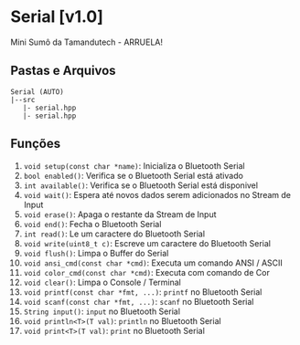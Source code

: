 # Serial [v1.0]
 Mini Sumô da Tamandutech - ARRUELA!

## Pastas e Arquivos
 ```
 Serial (AUTO)
 |--src
    |- serial.hpp
    |- serial.hpp
 ```

## Funções
 1. `void setup(const char *name)`: Inicializa o Bluetooth Serial 
 2. `bool enabled()`: Verifica se o Bluetooth Serial está ativado
 3. `int available()`: Verifica se o Bluetooth Serial está disponivel
 4. `void wait()`: Espera até novos dados serem adicionados no Stream de Input
 5. `void erase()`: Apaga o restante da Stream de Input
 6. `void end()`: Fecha o Bluetooth Serial
 7. `int read()`: Le um caractere do Bluetooth Serial
 8. `void write(uint8_t c)`: Escreve um caractere do Bluetooth Serial
 9. `void flush()`: Limpa o Buffer do Serial
 10. `void ansi_cmd(const char *cmd)`: Executa um comando ANSI / ASCII
 11. `void color_cmd(const char *cmd)`: Executa com comando de Cor
 12. `void clear()`: Limpa o Console / Terminal
 13. `void printf(const char *fmt, ...)`: `printf` no Bluetooth Serial
 14. `void scanf(const char *fmt, ...)`: `scanf` no Bluetooth Serial
 15. `String input()`: `input` no Bluetooth Serial
 16. `void println<T>(T val)`: `println` no Bluetooth Serial
 17. `void print<T>(T val)`: `print` no Bluetooth Serial
